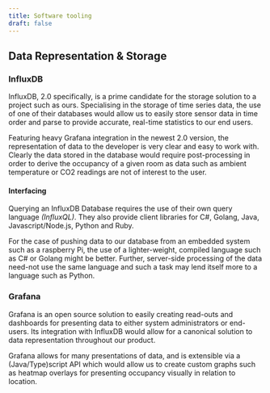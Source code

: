 ```yaml
---
title: Software tooling
draft: false
---
```


## Data Representation & Storage

### InfluxDB

InfluxDB, 2.0 specifically, is a prime candidate for the storage solution to a project such as ours. Specialising in the storage of time series data, the use of one of their databases would allow us to easily store sensor data in time order and parse to provide accurate, real-time statistics to our end users.

Featuring heavy Grafana integration in the newest 2.0 version, the representation of data to the developer is very clear and easy to work with. Clearly the data stored in the database would require post-processing in order to derive the occupancy of a given room as data such as ambient temperature or CO2 readings are not of interest to the user. 


#### Interfacing 

Querying an InfluxDB Database requires the use of their own query language *(InfluxQL)*. They also provide client libraries for C#, Golang, Java, Javascript/Node.js, Python and Ruby. 

For the case of pushing data to our database from an embedded system such as a raspberry Pi, the use of a lighter-weight, compiled language such as C# or Golang might be better. Further, server-side processing of the data need-not use the same language and such a task may lend itself more to a language such as Python. 

### Grafana

Grafana is an open source solution to easily creating read-outs and dashboards for presenting data to either system administrators or end-users. Its integration with InfluxDB would allow for a canonical solution to data representation throughout our product.

Grafana allows for many presentations of data, and is extensible via a (Java/Type)script API which would allow us to create custom graphs such as heatmap overlays for presenting occupancy visually in relation to location. 


